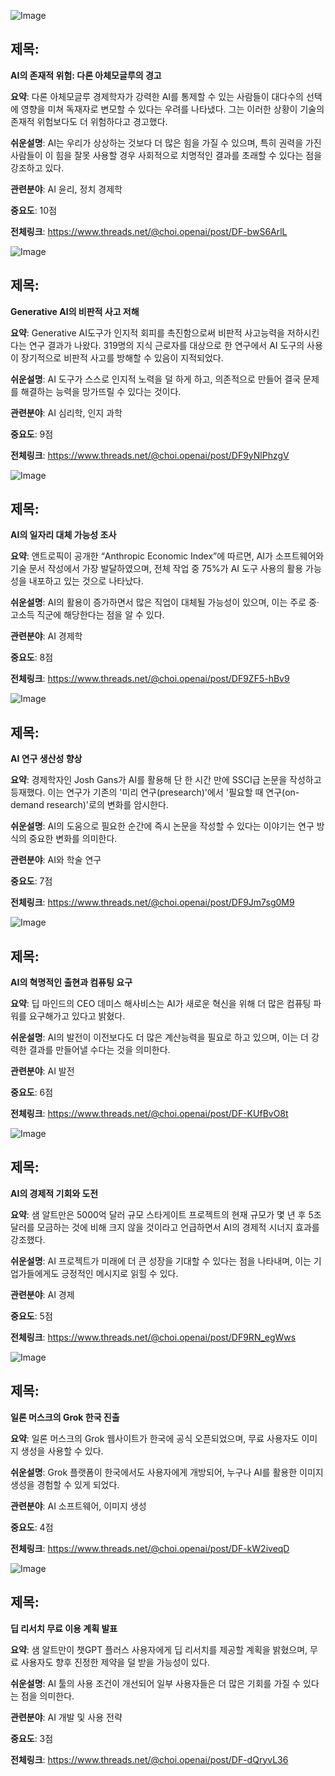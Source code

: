 ![Image](https://scontent-iad3-2.cdninstagram.com/v/t51.75761-15/479450615_480683328423829_7394325782073033349_n.jpg?stp=dst-jpg_e35_tt6&_nc_cat=109&ccb=1-7&_nc_sid=18de74&_nc_ohc=V201AmpZfQkQ7kNvgGT6jtb&_nc_oc=Adg8h3eDPL0XI-Cbo3eBg_Hg388simbKedsiQ6RjQNg5FIiO6P3TjtnKJr2DNmf832s&_nc_zt=23&_nc_ht=scontent-iad3-2.cdninstagram.com&edm=ACx9VUEEAAAA&_nc_gid=AVx9DbVth55kZRd2cqajIQ2&oh=00_AYDQ7BnsylYwSrwIAS1hdIHDuo-ZjrLhkCDRmjBPSGkStA&oe=67B2E385)

## 제목:
**AI의 존재적 위험: 다론 아체모글루의 경고**

**요약**:
다론 아체모글루 경제학자가 강력한 AI를 통제할 수 있는 사람들이 대다수의 선택에 영향을 미쳐 독재자로 변모할 수 있다는 우려를 나타냈다. 그는 이러한 상황이 기술의 존재적 위험보다도 더 위험하다고 경고했다.

**쉬운설명**:
AI는 우리가 상상하는 것보다 더 많은 힘을 가질 수 있으며, 특히 권력을 가진 사람들이 이 힘을 잘못 사용할 경우 사회적으로 치명적인 결과를 초래할 수 있다는 점을 강조하고 있다.

**관련분야**:
AI 윤리, 정치 경제학

**중요도**: 10점

**전체링크**: https://www.threads.net/@choi.openai/post/DF-bwS6ArlL


![Image](https://scontent-iad3-2.cdninstagram.com/v/t51.2885-15/477600262_1159465515807937_7719136650129556374_n.jpg?stp=dst-jpg_e35_tt6&_nc_cat=100&ccb=1-7&_nc_sid=18de74&_nc_ohc=QjIztpM5rZIQ7kNvgF7YfGe&_nc_oc=Adg1YADtIy23VmVeVVlP5Nl07aJU2K5ATkKvveRWSpMocuSvEs6Y4wYLZnqXWsTci7I&_nc_zt=23&_nc_ht=scontent-iad3-2.cdninstagram.com&edm=ACx9VUEEAAAA&oh=00_AYCMSsvvJcGA2SUtXmqE2GhwiCrL37EWeDc5anJ8mLQRRg&oe=67B30364)

## 제목:
**Generative AI의 비판적 사고 저해**

**요약**:
Generative AI도구가 인지적 회피를 촉진함으로써 비판적 사고능력을 저하시킨다는 연구 결과가 나왔다. 319명의 지식 근로자를 대상으로 한 연구에서 AI 도구의 사용이 장기적으로 비판적 사고를 방해할 수 있음이 지적되었다.

**쉬운설명**:
AI 도구가 스스로 인지적 노력을 덜 하게 하고, 의존적으로 만들어 결국 문제를 해결하는 능력을 망가뜨릴 수 있다는 것이다.

**관련분야**:
AI 심리학, 인지 과학

**중요도**: 9점

**전체링크**: https://www.threads.net/@choi.openai/post/DF9yNlPhzgV


![Image](https://scontent-iad3-1.cdninstagram.com/v/t51.75761-15/478192346_1668985447346566_5718848970920590629_n.jpg?stp=dst-jpg_e35_tt6&_nc_cat=107&ccb=1-7&_nc_sid=18de74&_nc_ohc=qk8458tDAxQQ7kNvgFmM-HA&_nc_oc=AdjL9adl0TdDfi5tKgzY8guQo4Ny8L833bnX7rBxKx7RCTuAzy_oRwt31hjdIc9cO9U&_nc_zt=23&_nc_ht=scontent-iad3-1.cdninstagram.com&edm=ACx9VUEEAAAA&oh=00_AYD_2STM3bo996ajPPlmzkbhDbeC1RMpAIK-dkzAOpNkkA&oe=67B2F816)

## 제목:
**AI의 일자리 대체 가능성 조사**

**요약**:
앤트로픽이 공개한 “Anthropic Economic Index”에 따르면, AI가 소프트웨어와 기술 문서 작성에서 가장 발달하였으며, 전체 작업 중 75%가 AI 도구 사용의 활용 가능성을 내포하고 있는 것으로 나타났다.

**쉬운설명**:
AI의 활용이 증가하면서 많은 직업이 대체될 가능성이 있으며, 이는 주로 중·고소득 직군에 해당한다는 점을 알 수 있다.

**관련분야**:
AI 경제학

**중요도**: 8점

**전체링크**: https://www.threads.net/@choi.openai/post/DF9ZF5-hBv9


![Image](https://scontent-iad3-2.cdninstagram.com/v/t51.71878-15/477511372_969907518450076_2704783682904597641_n.jpg?stp=dst-jpg_e35_tt6&_nc_cat=102&ccb=1-7&_nc_sid=18de74&_nc_ohc=Z3Kk8wwLPLcQ7kNvgF-iILl&_nc_oc=AdhVF4bTwGKp18zRPcBgeZw4cA_C5PtPCq1plsT7aM5uYO7AiNDyGDJ_4SPb3mCPvmI&_nc_zt=23&_nc_ht=scontent-iad3-1.cdninstagram.com&edm=ACx9VUEEAAAA&_nc_gid=AVx9DbVth55kZRd2cqajIQ2&oh=00_AYDh6FtWmKyKKjUob2nCJqs0M0S29_EIOOFmeahNX1rPeg&oe=67B2F0D2)

## 제목:
**AI 연구 생산성 향상**

**요약**:
경제학자인 Josh Gans가 AI를 활용해 단 한 시간 만에 SSCI급 논문을 작성하고 등재했다. 이는 연구가 기존의 '미리 연구(presearch)'에서 '필요할 때 연구(on-demand research)'로의 변화를 암시한다.

**쉬운설명**:
AI의 도움으로 필요한 순간에 즉시 논문을 작성할 수 있다는 이야기는 연구 방식의 중요한 변화를 의미한다.

**관련분야**:
AI와 학술 연구

**중요도**: 7점

**전체링크**: https://www.threads.net/@choi.openai/post/DF9Jm7sg0M9


![Image](https://scontent-iad3-1.cdninstagram.com/v/t51.71878-15/479528389_1700472400498937_8163791421346768751_n.jpg?stp=dst-jpg_e35_tt6&_nc_cat=108&ccb=1-7&_nc_sid=18de74&_nc_ohc=Wf9Qv__6X4cQ7kNvgEcIf3p&_nc_oc=AdgGineAAVyssbxjZ1dtoK7DTArVM08TOKRZOzCSjYcOx4fC6ufVhf3Z4akZeXjQN4w&_nc_zt=23&_nc_ht=scontent-iad3-1.cdninstagram.com&edm=ACx9VUEEAAAA&_nc_gid=AVx9DbVth55kZRd2cqajIQ2&oh=00_AYB7huhcmt_1-xBpn3XAtMwJmA7eDpKsuzg5HWssvqvvjQ&oe=67B2DDB2)

## 제목:
**AI의 혁명적인 출현과 컴퓨팅 요구**

**요약**:
딥 마인드의 CEO 데미스 해사비스는 AI가 새로운 혁신을 위해 더 많은 컴퓨팅 파워를 요구해가고 있다고 밝혔다.

**쉬운설명**:
AI의 발전이 이전보다도 더 많은 계산능력을 필요로 하고 있으며, 이는 더 강력한 결과를 만들어낼 수다는 것을 의미한다.

**관련분야**:
AI 발전

**중요도**: 6점

**전체링크**: https://www.threads.net/@choi.openai/post/DF-KUfBvO8t


![Image](https://scontent-iad3-2.cdninstagram.com/v/t51.71878-15/479296677_9781816141852202_8354797818568540795_n.jpg?stp=dst-jpg_e35_tt6&_nc_cat=103&ccb=1-7&_nc_sid=18de74&_nc_ohc=wlk4znQHlkgQ7kNvgHvnM4T&_nc_oc=AdjRVbjJOaqKkCEIQUR2HibbNCepY3056OJxaKY0im-O4arr7E3usOarF2vZ0q8HGHo&_nc_zt=23&_nc_ht=scontent-iad3-2.cdninstagram.com&edm=ACx9VUEEAAAA&_nc_gid=AVx9DbVth55kZRd2cqajIQ2&oh=00_AYCXcZaGGeLVqPmajfN95fUw3R3Wcaud27hDox3-dXyutQ&oe=67B2E575)

## 제목:
**AI의 경제적 기회와 도전**

**요약**:
샘 알트만은 5000억 달러 규모 스타게이트 프로젝트의 현재 규모가 몇 년 후 5조 달러를 모금하는 것에 비해 크지 않을 것이라고 언급하면서 AI의 경제적 시너지 효과를 강조했다.

**쉬운설명**:
AI 프로젝트가 미래에 더 큰 성장을 기대할 수 있다는 점을 나타내며, 이는 기업가들에게도 긍정적인 메시지로 읽힐 수 있다.

**관련분야**:
AI 경제

**중요도**: 5점

**전체링크**: https://www.threads.net/@choi.openai/post/DF9RN_egWws


![Image](https://scontent-iad3-1.cdninstagram.com/v/t51.75761-15/476762325_17897127798112832_4300078135482657432_n.jpg?stp=dst-jpg_e35_tt6&_nc_cat=104&ccb=1-7&_nc_sid=18de74&_nc_ohc=Cb7j2iBiCqgQ7kNvgENPVnu&_nc_oc=Adh-mdiubRildlz2bmykcJ3BZ_M-JKj8s6WHUMUlbpSSCSeJVootv-Aie_yMN4wQL4A&_nc_zt=23&_nc_ht=scontent-iad3-1.cdninstagram.com&edm=ACx9VUEEAAAA&_nc_gid=AVx9DbVth55kZRd2cqajIQ2&oh=00_AYB4up4Q8RqdDJ_qkWgb5zcUuwajImy9XdsXrCbs73dK-w&oe=67B2EF41)

## 제목:
**일론 머스크의 Grok 한국 진출**

**요약**:
일론 머스크의 Grok 웹사이트가 한국에 공식 오픈되었으며, 무료 사용자도 이미지 생성을 사용할 수 있다.

**쉬운설명**:
Grok 플랫폼이 한국에서도 사용자에게 개방되어, 누구나 AI를 활용한 이미지 생성을 경험할 수 있게 되었다.

**관련분야**:
AI 소프트웨어, 이미지 생성

**중요도**: 4점

**전체링크**: https://www.threads.net/@choi.openai/post/DF-kW2iveqD


![Image](https://scontent-iad3-1.cdninstagram.com/v/t51.75761-15/476884273_17897119623112832_6911522388219848830_n.jpg?stp=dst-jpg_e35_tt6&_nc_cat=106&ccb=1-7&_nc_sid=18de74&_nc_ohc=OaSLrZRfQucQ7kNvgGnpw_7&_nc_oc=AdjSVA4-ZMSzd0ah93CRTtbpe34IUfWB2uEwNERZuP9gtWTSPeloKUizJI9zmBQarqU&_nc_zt=23&_nc_ht=scontent-iad3-2.cdninstagram.com&edm=ACx9VUEEAAAA&_nc_gid=AVx9DbVth55kZRd2cqajIQ2&oh=00_AYAJHwy9y1X9dS7vPaVlv-DSfiCzyd1vqIWyGxnwKJknNA&oe=67B2D821)

## 제목:
**딥 리서치 무료 이용 계획 발표**

**요약**:
샘 알트만이 챗GPT 플러스 사용자에게 딥 리서치를 제공할 계획을 밝혔으며, 무료 사용자도 향후 진정한 제약을 덜 받을 가능성이 있다.

**쉬운설명**:
AI 툴의 사용 조건이 개선되어 일부 사용자들은 더 많은 기회를 가질 수 있다는 점을 의미한다.

**관련분야**:
AI 개발 및 사용 전략

**중요도**: 3점

**전체링크**: https://www.threads.net/@choi.openai/post/DF-dQryvL36
